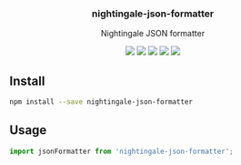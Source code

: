 <h3 align="center">
  nightingale-json-formatter
</h3>

<p align="center">
  Nightingale JSON formatter
</p>

<p align="center">
  <a href="https://npmjs.org/package/nightingale-json-formatter"><img src="https://img.shields.io/npm/v/nightingale-json-formatter.svg?style=flat-square"></a>
  <a href="https://npmjs.org/package/nightingale-json-formatter"><img src="https://img.shields.io/npm/dw/nightingale-json-formatter.svg?style=flat-square"></a>
  <a href="https://npmjs.org/package/nightingale-json-formatter"><img src="https://img.shields.io/node/v/nightingale-json-formatter.svg?style=flat-square"></a>
  <a href="https://npmjs.org/package/nightingale-json-formatter"><img src="https://img.shields.io/npm/types/nightingale-json-formatter.svg?style=flat-square"></a>
  <a href="https://codecov.io/gh/christophehurpeau/nightingale"><img src="https://img.shields.io/codecov/c/github/christophehurpeau/nightingale/master.svg?style=flat-square"></a>
</p>

## Install

```sh
npm install --save nightingale-json-formatter
```

## Usage

```js
import jsonFormatter from 'nightingale-json-formatter';
```
